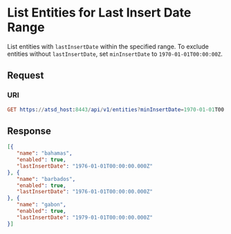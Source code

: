 # List Entities for Last Insert Date Range

List entities with `lastInsertDate` within the specified range. To exclude entities without `lastInsertDate`, set `minInsertDate` to `1970-01-01T00:00:00Z`.

## Request

### URI

```elm
GET https://atsd_host:8443/api/v1/entities?minInsertDate=1970-01-01T00:00:00Z&maxInsertDate=1980-01-01T00:00:00Z&limit=3
```

## Response

```json
[{
   "name": "bahamas",
   "enabled": true,
   "lastInsertDate": "1976-01-01T00:00:00.000Z"
}, {
   "name": "barbados",
   "enabled": true,
   "lastInsertDate": "1976-01-01T00:00:00.000Z"
}, {
   "name": "gabon",
   "enabled": true,
   "lastInsertDate": "1979-01-01T00:00:00.000Z"
}]
```

